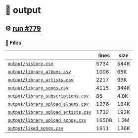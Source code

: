 # 📝  output 

## ⚙️ [run #779](https://github.com/jwenerd/ytm-dl/actions/runs/8416022900)

### 📁 Files

|                                                                         |lines|size|
|-------------------------------------------------------------------------|-----|----|
|[`output/history.csv` ](output/history.csv)                              |5734 |544K|
|[`output/library_albums.csv` ](output/library_albums.csv)                |1006 |68K |
|[`output/library_artists.csv` ](output/library_artists.csv)              |2217 |96K |
|[`output/library_songs.csv` ](output/library_songs.csv)                  |4115 |344K|
|[`output/library_subscriptions.csv` ](output/library_subscriptions.csv)  |85   |4.0K|
|[`output/library_upload_albums.csv` ](output/library_upload_albums.csv)  |1276 |184K|
|[`output/library_upload_artists.csv` ](output/library_upload_artists.csv)|1732 |192K|
|[`output/library_upload_songs.csv` ](output/library_upload_songs.csv)    |16508|1.3M|
|[`output/liked_songs.csv` ](output/liked_songs.csv)                      |1611 |136K|